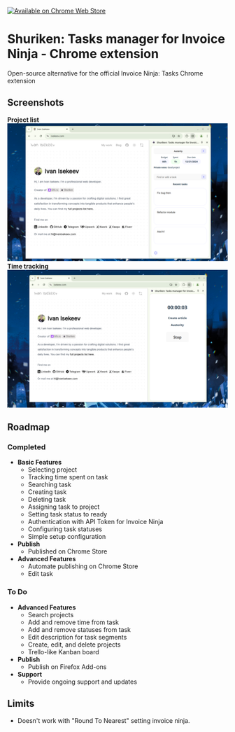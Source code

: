 [![Available on Chrome Web Store](https://developer.chrome.com/static/docs/webstore/branding/image/206x58-chrome-web-043497a3d766e.png)](https://chromewebstore.google.com/detail/shuriken-tasks-manager-fo/mhebmjhmfpinkgpmfklckaphadljbpcp)

# Shuriken: Tasks manager for Invoice Ninja - Chrome extension

Open-source alternative for the official Invoice Ninja: Tasks Chrome extension

## Screenshots

**Project list**
![screenshot](/screenshots/project-list.png)
**Time tracking**
![screenshot](/screenshots/time-tracking.png)

## Roadmap

### Completed

- **Basic Features**
    - Selecting project
    - Tracking time spent on task
    - Searching task
    - Creating task
    - Deleting task
    - Assigning task to project
    - Setting task status to ready
    - Authentication with API Token for Invoice Ninja
    - Configuring task statuses
    - Simple setup configuration
- **Publish**
    - Published on Chrome Store
- **Advanced Features**
    - Automate publishing on Chrome Store
    - Edit task

### To Do

- **Advanced Features**
    - Search projects
    - Add and remove time from task
    - Add and remove statuses from task
    - Edit description for task segments
    - Create, edit, and delete projects
    - Trello-like Kanban board
- **Publish**
    - Publish on Firefox Add-ons
- **Support**
    - Provide ongoing support and updates

## Limits

- Doesn't work with "Round To Nearest" setting invoice ninja.
